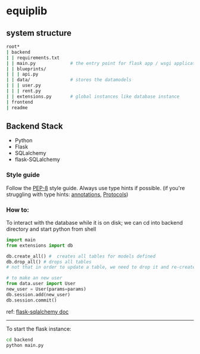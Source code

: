# equiplib

system structure
----
```bash
root*
| backend
| | requirements.txt 
| | main.py				# the entry point for flask app / wsgi application
| | blueprints/
| | | api.py 
| | data/				# stores the datamodels
| | | user.py
| | | rent.py
| | extensions.py		# global instances like database instance
| frontend
| readme
```

## Backend Stack
* Python
* Flask
* SQLalchemy
* flask-SQLalchemy

### Style guide
Follow the [PEP-8](https://peps.python.org/pep-0008/) style guide.
Always use type hints if possible.
(if you're struggling with type hints: [annotations](https://docs.python.org/3/howto/annotations.html), [Protocols](https://peps.python.org/pep-0544/))

### How to:

To interact with the database while it is on disk;
we can cd into backend directory and start python from shell
```python
import main
from extensions import db

db.create_all() #  creates all tables for models defined
db.drop_all() # drops all tables
# not that in order to update a table, we need to drop it and re-create it

# to make an new user
from data.user import User
new_user = User(params=params)
db.session.add(new_user)
db.session.commit()
```
ref: [flask-sqlalchemy doc](https://flask-sqlalchemy.palletsprojects.com/en/2.x/quickstart/)

----

To start the flask instance:

```bash
cd backend
python main.py
```
